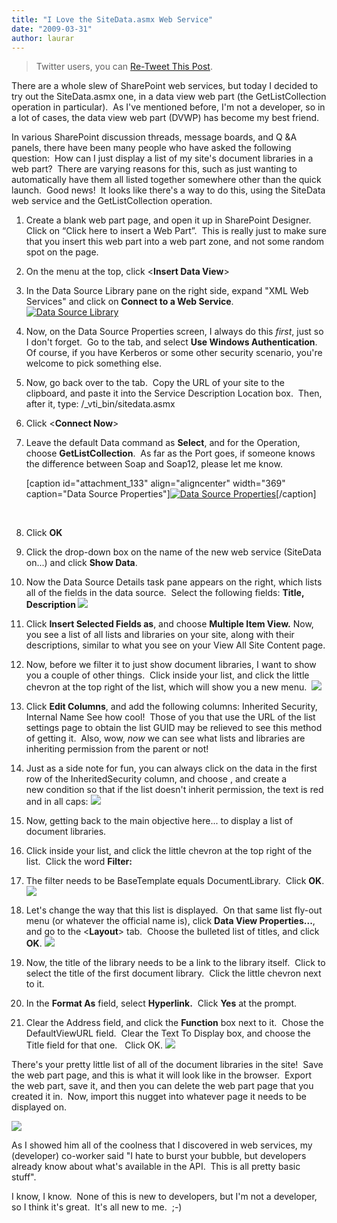 ```yaml
---
title: "I Love the SiteData.asmx Web Service"
date: "2009-03-31"
author: laurar
---
```


> Twitter users, you can [Re-Tweet This Post](http://twitthis.com/twit?url=http://is.gd/pQ6U "Re-tweet").

There are a whole slew of SharePoint web services, but today I decided to try out the SiteData.asmx one, in a data view web part (the GetListCollection operation in particular).  As I've mentioned before, I'm not a developer, so in a lot of cases, the data view web part (DVWP) has become my best friend.

In various SharePoint discussion threads, message boards, and Q &A panels, there have been many people who have asked the following question:  How can I just display a list of my site's document libraries in a web part?  There are varying reasons for this, such as just wanting to automatically have them all listed together somewhere other than the quick launch.  Good news!  It looks like there's a way to do this, using the SiteData web service and the GetListCollection operation. 

1. Create a blank web part page, and open it up in SharePoint Designer.  Click on “Click here to insert a Web Part”.  This is really just to make sure that you insert this web part into a web part zone, and not some random spot on the page.  [](http://spinsiders.com/laurar/files/2009/03/datasourcelibrary.jpg) 
2. On the <Data View> menu at the top, click <**Insert Data View**\>
3. In the Data Source Library pane on the right side, expand "XML Web Services" and click on **Connect to a Web Service**. [![Data Source Library](images/datasourcelibrary.jpg)](http://spinsiders.com/laurar/files/2009/03/datasourcelibrary.jpg)
4. Now, on the Data Source Properties screen, I always do this _first_, just so I don't forget.  Go to the <Login> tab, and select **Use Windows Authentication**.  Of course, if you have Kerberos or some other security scenario, you're welcome to pick something else. 
5. Now, go back over to the <Source> tab.  Copy the URL of your site to the clipboard, and paste it into the Service Description Location box.  Then, after it, type: /\_vti\_bin/sitedata.asmx
6. Click <**Connect Now**\>
7. Leave the default Data command as **Select**, and for the Operation, choose **GetListCollection**.  As far as the Port goes, if someone knows the difference between Soap and Soap12, please let me know. 
    
    \[caption id="attachment\_133" align="aligncenter" width="369" caption="Data Source Properties"\][![Data Source Properties](images/datasourceproperties2.jpg)](http://spinsiders.com/laurar/files/2009/03/datasourceproperties2.jpg)\[/caption\]
    
     
8. Click **OK**
9. Click the drop-down box on the name of the new web service (SiteData on...) and click **Show Data**.
10. Now the Data Source Details task pane appears on the right, which lists all of the fields in the data source.  Select the following fields: **Title, Description [![](images/datasourcedetails.jpg)](http://spinsiders.com/laurar/files/2009/03/datasourcedetails.jpg)** 
11. Click **Insert Selected Fields as**, and choose **Multiple Item View.** Now, you see a list of all lists and libraries on your site, along with their descriptions, similar to what you see on your View All Site Content page.
12. Now, before we filter it to just show document libraries, I want to show you a couple of other things.  Click inside your list, and click the little chevron at the top right of the list, which will show you a new menu.  ![](images/filterdata.jpg)
13. Click **Edit Columns**, and add the following columns: Inherited Security, Internal Name See how cool!  Those of you that use the URL of the list settings page to obtain the list GUID may be relieved to see this method of getting it.  Also, wow, _now_ we can see what lists and libraries are inheriting permission from the parent or not! 
14. Just as a side note for fun, you can always click on the data in the first row of the InheritedSecurity column, and choose <Data View>, <Conditional Formatting> and create a new condition so that if the list doesn't inherit permission, the text is red and in all caps: [![](images/columns.jpg)](http://spinsiders.com/laurar/files/2009/03/columns.jpg)
15. Now, getting back to the main objective here... to display a list of document libraries.
16. Click inside your list, and click the little chevron at the top right of the list.  Click the word **Filter:**
17. The filter needs to be BaseTemplate equals DocumentLibrary.  Click **OK**.[![](images/filtercriteria.jpg)](http://spinsiders.com/laurar/files/2009/03/filtercriteria.jpg)
18. Let's change the way that this list is displayed.  On that same list fly-out menu (or whatever the official name is), click **Data View Properties...**, and go to the <**Layout**\> tab.  Choose the bulleted list of titles, and click **OK**. [![](images/bulletedlist.jpg)](http://spinsiders.com/laurar/files/2009/03/bulletedlist.jpg)
19. Now, the title of the library needs to be a link to the library itself.  Click to select the title of the first document library.  Click the little chevron next to it.
20. In the **Format As** field, select **Hyperlink.**  Click **Yes** at the prompt.
21. Clear the Address field, and click the **Function** box next to it.  Chose the DefaultViewURL field.  Clear the Text To Display box, and choose the Title field for that one.   Click OK. ![](images/edithyperlink.jpg)

There's your pretty little list of all of the document libraries in the site!  Save the web part page, and this is what it will look like in the browser.  Export the web part, save it, and then you can delete the web part page that you created it in.  Now, import this nugget into whatever page it needs to be displayed on.

[![](images/final.jpg)](http://spinsiders.com/laurar/files/2009/03/final.jpg)

As I showed him all of the coolness that I discovered in web services, my (developer) co-worker said "I hate to burst your bubble, but developers already know about what's available in the API.  This is all pretty basic stuff". 

I know, I know.  None of this is new to developers, but I'm not a developer, so I think it's great.  It's all new to me.  ;-)
